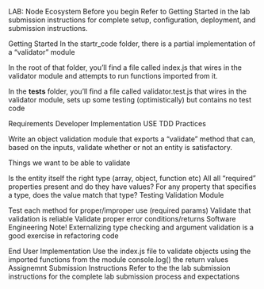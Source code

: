 LAB: Node Ecosystem
Before you begin
Refer to Getting Started in the lab submission instructions for complete setup, configuration, deployment, and submission instructions.

Getting Started
In the startr_code folder, there is a partial implementation of a “validator” module

In the root of that folder, you’ll find a file called index.js that wires in the validator module and attempts to run functions imported from it.

In the __tests__ folder, you’ll find a file called validator.test.js that wires in the validator module, sets up some testing (optimistically) but contains no test code

Requirements
Developer Implementation
USE TDD Practices

Write an object validation module that exports a “validate” method that can, based on the inputs, validate whether or not an entity is satisfactory.

Things we want to be able to validate

Is the entity itself the right type (array, object, function etc)
All all “required” properties present and do they have values?
For any property that specifies a type, does the value match that type?
Testing
Validation Module

Test each method for proper/improper use (required params)
Validate that validation is reliable
Validate proper error conditions/returns
Software Engineering Note! Externalizing type checking and argument validation is a good exercise in refactoring code

End User Implementation
Use the index.js file to validate objects using the imported functions from the module
console.log() the return values
Assignemnt Submission Instructions
Refer to the the lab submission instructions for the complete lab submission process and expectations